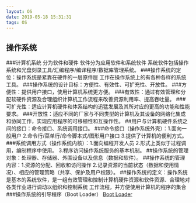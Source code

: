 ```yaml
---
layout: OS
date: 2019-05-18 15:31:31
tags: OS
---
```


## 操作系统
###计算机系统 分为软件和硬件 软件分为应用软件和系统软件 系统软件包括操作系统和光盘刻录工具/汇编程序/编译程序/数据库管理系统。
###操作系统的定位：操作系统是紧靠在硬件的一层原件层 工作在操作系统上的有各种各样的系统工具。
###操作系统的设计目标：方便性、有效性、可扩充性、开放性。
###方便性：提供用户接口，使用计算机系统更方便。
###有效性：通过有效管理和分配软硬件资源及合理组织计算机工作流程来改善资源利用率、提高吞吐量。
###可扩充性：适应计算机硬件和体系结构的迅猛发展及其所对应的更高的功能和性能要求。
###开放性：适应不同的厂家与不同类型的计算机及其设备的网络化集成和协同工作，实现应用程序的可移植性和互操作性。
##用户与计算机硬件系统之间的接口：命令接口、系统调用接口。
###命令接口（操作系统外壳）：1.面向一般用户  2.命令行/菜单行/命令脚本式/图形用户接口  3.提供了计算机的便利方式。
###系统调用方式（操作系统内核）：1.面向编程开发人员  2.形式上类似于过程调用，编制程序中使用。  3.程序访问操作系统服务的基本机制。
##操作系统的管理对象：处理器、存储器、外围设备以及信息（数据和软件）。
##操作系统的管理内容：1.资源的分配、回收和访问操作  2.记录资源的当前状态（数据和使用情况）、相应的管理策略（共享、保护及用户权限）。
##操作系统的定义：操作系统是基本的系统软件，是一组有效管理和控制计算机硬件资源和软件资源、合理地对各类作业进行调动以组织和控制系统 工作流程，并方便使用计算机的程序的集合
###操作系统的引导程序（Boot Loader）
[Boot Loader](https://baike.baidu.com/item/Boot%20Loader/10958293?fr=aladdin)